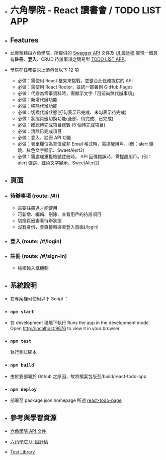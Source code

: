 - # 六角學院 - React 讀書會 / TODO LIST APP

- ## Features
- 此專案藉由六角學院，所提供的 [Swagger API](https://todoo.5xcamp.us/api-docs/index.html) 文件及 [UI 設計稿](https://www.figma.com/file/pFivfS3rDX3N3u3dN9aIlx/TodoList?node-id=0%3A1) 實現一個具有**註冊**、**登入**、CRUD 待辦事項之簡易型 [TODO LIST APP](https://hsuifang.github.io/react-todo-app)。

- 學院在任務要求上須包含以下 12 項

  - 必做：需使用 React 框架來挑戰，並整合此任務提供的 API
  - 必做：需使用 React Router，並統一部署到 GitHub Pages
  - 必做：代辦為零筆資料時，需顯示文字「目前尚無代辦事項」
  - 必做：新增代辦功能
  - 必做：移除代辦功能
  - 必做：切換代辦狀態(打勾表示已完成、未勾表示待完成)
  - 必做：狀態頁籤切換功能(全部、待完成、已完成)
  - 必做：確認待完成項目總數 (5 個待完成項目)
  - 必做：清除已完成項目
  - 必做：登入、註冊 API 功能
  - 必做：表單欄位為空值或非 Email 格式時，需提醒用戶。(例：alert 彈跳、紅色文字顯示、SweetAlert2)
  - 必做：需處理重複帳號註冊時， API 回傳錯誤時，需提醒用戶。(例：alert 彈跳、紅色文字顯示、SweetAlert2)

- ## 頁面
- ### 待辦事項 (route: /#/)
  - 需要註冊過才能使用
  - 可新增、編輯、刪除、查看用戶的待辦項目
  - 切換頁籤查看待辦狀態
  - 沒有身份，會直接轉導至登入頁面(/login)
- ### 登入 (route: /#/login)
- ### 註冊 (route: /#/sign-in)

  - 檢核輸入框機制

- ## 系統說明
- 在專案裡可使用以下 Script ：
- ### `npm start`
- 在 development 環境下執行 Runs the app in the development mode.\
  Open [http://localhost:9876](http://localhost:9876) to view it in your browser.
- ### `npm test`
  執行測試腳本
- ### `npm build`
- 由於要部署於 Github 之原因，故將檔案包版至/build/react-todo-app
- ### `npm deploy`
- 部署至 package.json homepage 所述 [react-todo-page](https://hsuifang.github.io/react-todo-app)

- ## 參考與學習資源
- [六角學院 API 文件](https://todoo.5xcamp.us/api-docs/index.html)
- [六角學院 UI 設計稿](https://www.figma.com/file/pFivfS3rDX3N3u3dN9aIlx/TodoList?node-id=0%3A1)
- [Test Library](https://testing-library.com/)
